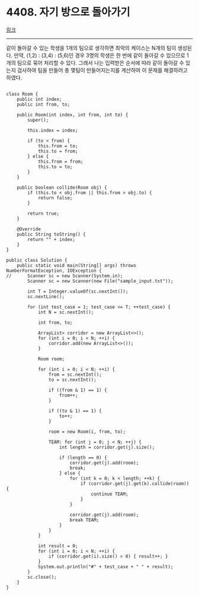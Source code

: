 # 4408. 자기 방으로 돌아가기
[링크](https://www.swexpertacademy.com/main/code/problem/problemDetail.do?contestProbId=AWNcJ2sapZMDFAV8&categoryId=AWNcJ2sapZMDFAV8&categoryType=CODE)
<hr />
같이 돌아갈 수 있는 학생을 1개의 팀으로 생각하면 최악의 케이스는 N개의 팀이 생성된다. 만약, (1,2) : (3,4) : (5,6)인 경우 3명의 학생은 한 번에 같이 돌아갈 수 있으므로 1개의 팀으로 묶어 처리할 수 있다.
그래서 나는 입력받은 순서에 따라 같이 돌아갈 수 있는지 검사하여 팀을 만들어 총 몇팀이 만들어지는지를 계산하여 이 문제를 해결하려고 하였다.

<pre><code>
class Room {
	public int index;
	public int from, to;
	
	public Room(int index, int from, int to) {
		super();
		
		this.index = index;
		
		if (to < from) {
			this.from = to;
			this.to = from;
		} else {
			this.from = from;
			this.to = to;
		}
	}
	
	public boolean collide(Room obj) {
		if (this.to < obj.from || this.from > obj.to) {
			return false;
		}
		
		return true;
	}
	
	@Override
	public String toString() {
		return "" + index;
	}
}

public class Solution {
	public static void main(String[] args) throws NumberFormatException, IOException {
//		Scanner sc = new Scanner(System.in);
		Scanner sc = new Scanner(new File("sample_input.txt"));

		int T = Integer.valueOf(sc.nextInt());
		sc.nextLine();
		
		for (int test_case = 1; test_case <= T; ++test_case) {
			int N = sc.nextInt();
			
			int from, to;
			
			ArrayList<ArrayList<Room>> corridor = new ArrayList<>();
			for (int i = 0; i < N; ++i) {
				corridor.add(new ArrayList<>());
			}
			
			Room room;
			
			for (int i = 0; i < N; ++i) {
				from = sc.nextInt();
				to = sc.nextInt();
				
				if ((from & 1) == 1) {
					from++;
				}
				
				if ((to & 1) == 1) {
					to++;
				}
				
				room = new Room(i, from, to);
				
				TEAM: for (int j = 0; j < N; ++j) {
					int length = corridor.get(j).size();

					if (length == 0) {
						corridor.get(j).add(room);
						break;
					} else {
						for (int k = 0; k < length; ++k) {
							if (corridor.get(j).get(k).collide(room)) {
								continue TEAM;
							}
						}
						
						corridor.get(j).add(room);
						break TEAM;
					}
				}
			}
			
			int result = 0;
			for (int i = 0; i < N; ++i) {
				if (corridor.get(i).size() > 0) { result++; }
			}
			System.out.println("#" + test_case + " " + result);
		}
		sc.close();
	}
}
</code></pre>
